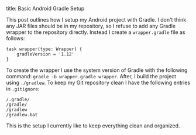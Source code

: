 title: Basic Android Gradle Setup

This post outlines how I setup my Android project with Gradle. I don't think any
JAR files should be in my repository, so I refuse to add any Gradle wrapper to
the repository directly. Instead I create a `wrapper.gradle` file as follows:

    task wrapper(type: Wrapper) {
        gradleVersion = '1.12'
    }

To create the wrapper I use the system version of Gradle with the following
command: `gradle -b wrapper.gradle wrapper`. After, I build the project using
`./gradlew`. To keep my Git repository clean I have the following entries in
`.gitignore`:

    /.gradle/
    /gradle/
    /gradlew
    /gradlew.bat

This is the setup I currently like to keep everything clean and organized.
